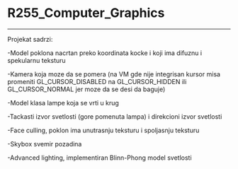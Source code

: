 # R255_Computer_Graphics
__________________________________________________________________________________________________________________________________
Projekat sadrzi:


-Model poklona nacrtan preko koordinata kocke i koji ima difuznu i spekularnu teksturu

-Kamera koja moze da se pomera (na VM gde nije integrisan kursor misa promeniti GL_CURSOR_DISABLED na GL_CURSOR_HIDDEN ili GL_CURSOR_NORMAL jer moze da se desi da baguje)

-Model klasa lampe koja se vrti u krug

-Tackasti izvor svetlosti (gore pomenuta lampa) i direkcioni izvor svetlosti

-Face culling, poklon ima unutrasnju teksturu i spoljasnju teksturu

-Skybox svemir pozadina

-Advanced lighting, implementiran Blinn-Phong model svetlosti
